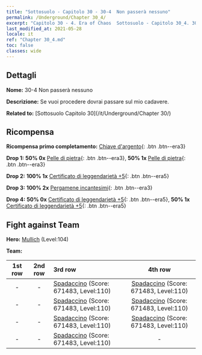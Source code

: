 ```yaml
---
title: "Sottosuolo - Capitolo 30 - 30-4  Non passerà nessuno"
permalink: /Underground/Chapter 30_4/
excerpt: "Capitolo 30 - 4. Era of Chaos  Sottosuolo - Capitolo 30_4. 30-4  Non passerà nessuno"
last_modified_at: 2021-05-28
locale: it
ref: "Chapter 30_4.md"
toc: false
classes: wide
---
```


## Dettagli

 **Nome:** 30-4  Non passerà nessuno

 **Descrizione:**       Se vuoi procedere dovrai passare sul mio cadavere.

 **Related to:** [Sottosuolo Capitolo 30](/it/Underground/Chapter 30/)

## Ricompensa

 **Ricompensa primo completamento:** [Chiave d'argento](/ItemsIT/con_693/){: .btn .btn--era3}

 **Drop 1:** **50% 0x** [Pelle di pietra](/ItemsIT/her_452/){: .btn .btn--era3}, **50% 1x** [Pelle di pietra](/ItemsIT/her_452/){: .btn .btn--era3}

 **Drop 2:** **100% 1x** [Certificato di leggendarietà +5](/ItemsIT/mat_102/){: .btn .btn--era5}

 **Drop 3:** **100% 2x** [Pergamene incantesimi](/ItemsIT/con_694/){: .btn .btn--era3}

 **Drop 4:** **50% 0x** [Certificato di leggendarietà +5](/ItemsIT/mat_102/){: .btn .btn--era5}, **50% 1x** [Certificato di leggendarietà +5](/ItemsIT/mat_102/){: .btn .btn--era5}


## Fight against Team
 **Hero:** [Mullich](/it/heroes/Mullich/) (Level:104)

 **Team:**


  | 1st row | 2nd row | 3rd row | 4th row |
  |:----:|:----:|:----|:----:|
  | - | - | [Spadaccino](/it/units/Swordsman/) (Score: 671483, Level:110)  | [Spadaccino](/it/units/Swordsman/) (Score: 671483, Level:110)  |
  | - | - | [Spadaccino](/it/units/Swordsman/) (Score: 671483, Level:110)  | [Spadaccino](/it/units/Swordsman/) (Score: 671483, Level:110)  |
  | - | - | [Spadaccino](/it/units/Swordsman/) (Score: 671483, Level:110)  | [Spadaccino](/it/units/Swordsman/) (Score: 671483, Level:110)  |
  | - | - | [Spadaccino](/it/units/Swordsman/) (Score: 671483, Level:110)  | - |


